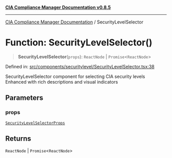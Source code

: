 [**CIA Compliance Manager Documentation v0.8.5**](../README.md)

***

[CIA Compliance Manager Documentation](../globals.md) / SecurityLevelSelector

# Function: SecurityLevelSelector()

> **SecurityLevelSelector**(`props`): `ReactNode` \| `Promise`\<`ReactNode`\>

Defined in: [src/components/securitylevel/SecurityLevelSelector.tsx:38](https://github.com/Hack23/cia-compliance-manager/blob/eca22610f41e5f6b6c0cece88769b1ffbe9db4bd/src/components/securitylevel/SecurityLevelSelector.tsx#L38)

SecurityLevelSelector component for selecting CIA security levels
Enhanced with rich descriptions and visual indicators

## Parameters

### props

[`SecurityLevelSelectorProps`](../interfaces/SecurityLevelSelectorProps.md)

## Returns

`ReactNode` \| `Promise`\<`ReactNode`\>
